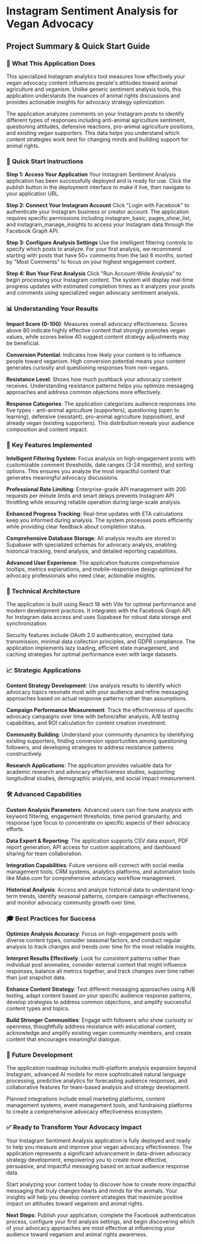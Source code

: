 # Instagram Sentiment Analysis for Vegan Advocacy
## Project Summary & Quick Start Guide

### 🎯 **What This Application Does**

This specialized Instagram analytics tool measures how effectively your vegan advocacy content influences people's attitudes toward animal agriculture and veganism. Unlike generic sentiment analysis tools, this application understands the nuances of animal rights discussions and provides actionable insights for advocacy strategy optimization.

The application analyzes comments on your Instagram posts to identify different types of responses including anti-animal agriculture sentiment, questioning attitudes, defensive reactions, pro-animal agriculture positions, and existing vegan supporters. This data helps you understand which content strategies work best for changing minds and building support for animal rights.

### 🚀 **Quick Start Instructions**

**Step 1: Access Your Application**
Your Instagram Sentiment Analysis application has been successfully deployed and is ready for use. Click the publish button in the deployment interface to make it live, then navigate to your application URL.

**Step 2: Connect Your Instagram Account**
Click "Login with Facebook" to authenticate your Instagram business or creator account. The application requires specific permissions including instagram_basic, pages_show_list, and instagram_manage_insights to access your Instagram data through the Facebook Graph API.

**Step 3: Configure Analysis Settings**
Use the intelligent filtering controls to specify which posts to analyze. For your first analysis, we recommend starting with posts that have 50+ comments from the last 6 months, sorted by "Most Comments" to focus on your highest engagement content.

**Step 4: Run Your First Analysis**
Click "Run Account-Wide Analysis" to begin processing your Instagram content. The system will display real-time progress updates with estimated completion times as it analyzes your posts and comments using specialized vegan advocacy sentiment analysis.

### 📊 **Understanding Your Results**

**Impact Score (0-100)**: Measures overall advocacy effectiveness. Scores above 80 indicate highly effective content that strongly promotes vegan values, while scores below 40 suggest content strategy adjustments may be beneficial.

**Conversion Potential**: Indicates how likely your content is to influence people toward veganism. High conversion potential means your content generates curiosity and questioning responses from non-vegans.

**Resistance Level**: Shows how much pushback your advocacy content receives. Understanding resistance patterns helps you optimize messaging approaches and address common objections more effectively.

**Response Categories**: The application categorizes audience responses into five types - anti-animal agriculture (supporters), questioning (open to learning), defensive (resistant), pro-animal agriculture (opposition), and already vegan (existing supporters). This distribution reveals your audience composition and content impact.

### 🎨 **Key Features Implemented**

**Intelligent Filtering System**: Focus analysis on high-engagement posts with customizable comment thresholds, date ranges (3-24 months), and sorting options. This ensures you analyze the most impactful content that generates meaningful advocacy discussions.

**Professional Rate Limiting**: Enterprise-grade API management with 200 requests per minute limits and smart delays prevents Instagram API throttling while ensuring reliable operation during large-scale analysis.

**Enhanced Progress Tracking**: Real-time updates with ETA calculations keep you informed during analysis. The system processes posts efficiently while providing clear feedback about completion status.

**Comprehensive Database Storage**: All analysis results are stored in Supabase with specialized schemas for advocacy analysis, enabling historical tracking, trend analysis, and detailed reporting capabilities.

**Advanced User Experience**: The application features comprehensive tooltips, metrics explanations, and mobile-responsive design optimized for advocacy professionals who need clear, actionable insights.

### 🔧 **Technical Architecture**

The application is built using React 18 with Vite for optimal performance and modern development practices. It integrates with the Facebook Graph API for Instagram data access and uses Supabase for robust data storage and synchronization.

Security features include OAuth 2.0 authentication, encrypted data transmission, minimal data collection principles, and GDPR compliance. The application implements lazy loading, efficient state management, and caching strategies for optimal performance even with large datasets.

### 📈 **Strategic Applications**

**Content Strategy Development**: Use analysis results to identify which advocacy topics resonate most with your audience and refine messaging approaches based on actual response patterns rather than assumptions.

**Campaign Performance Measurement**: Track the effectiveness of specific advocacy campaigns over time with before/after analysis, A/B testing capabilities, and ROI calculation for content creation investment.

**Community Building**: Understand your community dynamics by identifying existing supporters, finding conversion opportunities among questioning followers, and developing strategies to address resistance patterns constructively.

**Research Applications**: The application provides valuable data for academic research and advocacy effectiveness studies, supporting longitudinal studies, demographic analysis, and social impact measurement.

### 🛠️ **Advanced Capabilities**

**Custom Analysis Parameters**: Advanced users can fine-tune analysis with keyword filtering, engagement thresholds, time period granularity, and response type focus to concentrate on specific aspects of their advocacy efforts.

**Data Export & Reporting**: The application supports CSV data export, PDF report generation, API access for custom applications, and dashboard sharing for team collaboration.

**Integration Capabilities**: Future versions will connect with social media management tools, CRM systems, analytics platforms, and automation tools like Make.com for comprehensive advocacy workflow management.

**Historical Analysis**: Access and analyze historical data to understand long-term trends, identify seasonal patterns, compare campaign effectiveness, and monitor advocacy community growth over time.

### 🎓 **Best Practices for Success**

**Optimize Analysis Accuracy**: Focus on high-engagement posts with diverse content types, consider seasonal factors, and conduct regular analysis to track changes and trends over time for the most reliable insights.

**Interpret Results Effectively**: Look for consistent patterns rather than individual post anomalies, consider external context that might influence responses, balance all metrics together, and track changes over time rather than just snapshot data.

**Enhance Content Strategy**: Test different messaging approaches using A/B testing, adapt content based on your specific audience response patterns, develop strategies to address common objections, and amplify successful content types and topics.

**Build Stronger Communities**: Engage with followers who show curiosity or openness, thoughtfully address resistance with educational content, acknowledge and amplify existing vegan community members, and create content that encourages meaningful dialogue.

### 🔮 **Future Development**

The application roadmap includes multi-platform analysis expansion beyond Instagram, advanced AI models for more sophisticated natural language processing, predictive analytics for forecasting audience responses, and collaborative features for team-based analysis and strategy development.

Planned integrations include email marketing platforms, content management systems, event management tools, and fundraising platforms to create a comprehensive advocacy effectiveness ecosystem.

### ✅ **Ready to Transform Your Advocacy Impact**

Your Instagram Sentiment Analysis application is fully deployed and ready to help you measure and improve your vegan advocacy effectiveness. The application represents a significant advancement in data-driven advocacy strategy development, empowering you to create more effective, persuasive, and impactful messaging based on actual audience response data.

Start analyzing your content today to discover how to create more impactful messaging that truly changes hearts and minds for the animals. Your insights will help you develop content strategies that maximize positive impact on attitudes toward veganism and animal rights.

**Next Steps**: Publish your application, complete the Facebook authentication process, configure your first analysis settings, and begin discovering which of your advocacy approaches are most effective at influencing your audience toward veganism and animal rights awareness.
